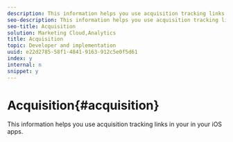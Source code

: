 ```yaml
---
description: This information helps you use acquisition tracking links in your in your iOS apps.
seo-description: This information helps you use acquisition tracking links in your in your iOS apps.
seo-title: Acquisition
solution: Marketing Cloud,Analytics
title: Acquisition
topic: Developer and implementation
uuid: e22d2785-58f1-4841-9163-912c5e0f5d61
index: y
internal: n
snippet: y
---
```


# Acquisition{#acquisition}

This information helps you use acquisition tracking links in your in your iOS apps.

